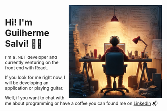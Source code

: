 <img align="right" src="https://github.com/guilhermesalvi/guilhermesalvi/blob/master/images/illustration.webp" width="300"/>

# Hi! I'm Guilherme Salvi! 👋🏻

I'm a .NET developer and currently venturing on the front end with React.

If you look for me right now, I will be developing an application or playing guitar.

Well, if you want to chat with me about programming or have a coffee you can found me on [LinkedIn](https://www.linkedin.com/in/guilhermesalvi/) 📬
